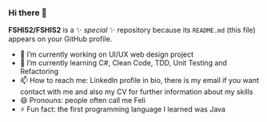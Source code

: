 ### Hi there 👋

**FSHIS2/FSHIS2** is a ✨ _special_ ✨ repository because its `README.md` (this file) appears on your GitHub profile.

- 🔭 I’m currently working on UI/UX web design project
- 🌱 I’m currently learning C#, Clean Code, TDD, Unit Testing and Refactoring
- 📫 How to reach me: Linkedln profile in bio, there is my email if you want contact 
     with me and also my CV for further information about my skills 
- 😄 Pronouns: people often call me Feli
- ⚡ Fun fact: the first programming language I learned was Java
